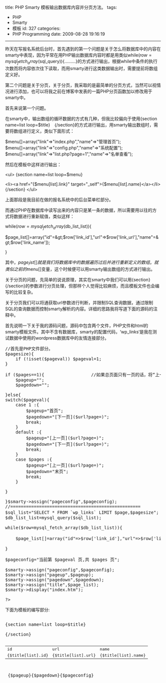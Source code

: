 title: PHP Smarty 模板输出数据库内容并分页方法。
tags:
  - PHP
  - Smarty
  - 模板
id: 327
categories:
  - PHP Programming
date: 2009-08-28 19:16:19
---

昨天在写报名系统后台时，首先遇到的第一个问题是关于怎么将数据库中的内容在smarty中表现，因为平常在用PHP输出数据库内容时都是用类似while($row=mysql_fetch_array($sql_query)){.........}的方式进行输出，根据while中条件的执行次数而将内容依次往下读取，而用smarty进行这类数据输出时，需要提前将数组定义好。

第二个问题是关于分页，关于分页，我采取的是最简单的分页方式，当然可以视情况进行添加，也可以将我之前在博客中发表的一篇PHP分页函数加以修改用于smarty中。

首先来说第一个问题。

在smarty中，输出数组的循环数据的方式有几种，但我比较偏向于使用{section name=list loop=$title}   ｛/section}的方式进行输出，用smarty输出数组时，需要将数组进行定义，类似下面形式：

$menu[]=array("link"=&gt;"index.php","name"=&gt;"管理首页");
$menu[]=array("link"=&gt;"config.php","name"=&gt;"系统配置");
$menu[]=array("link"=&gt;"list.php?page=1","name"=&gt;"名单查看");

然后在模板中这样进行输出：

&lt;ul&gt;
{section name=list loop=$menu}

&lt;li&gt;&lt;a href="{$menu[list].link}" target="_self"&gt;{$menu[list].name}&lt;/a&gt;&lt;/li&gt;
{/section}
&lt;/ul&gt;

上面那段是我目前在做的报名系统中的后台菜单栏部分。

而通过PHP在数据库中读写出来的内容只是某一条的数据，所以需要用以往的方式将数据进行重新赋值，类似这样：

while($row=mysql_fetch_array($db_list_list)){

$page_list[]=array("id"=&gt;$row['link_id'],"url"=&gt;$row['link_url'],"name"=&gt;$row['link_name']);

}

其中，$page_list[]就是我们将数据库中的数据遍历过后并进行重新定义的数组，就类似之前的$menu[]变量，这个时候便可以用smarty输出数组的方式进行输出。

关于分页的问题，先简单的说说原理，其实在smarty中我们可以用{section}{/section}的参数进行分页处理，但那样个人觉得比较麻烦，而且模板文件也会编写的比较复杂。

关于分页我们可以将通获取url参数进行判断，并限制SQL查询数据，通过限制SQL的查询数据而控制smarty解析的内容。详细的思路我将写道下面的源码的注释中。

首先说明一下关于我的源码问题，源码中包含两个文件，PHP文件和html的smarty模板文件。其中不含有数据库，smarty的配置代码，‘wp_links‘是我在测试数据中使用的wordpress数据库中的友情连接部分。

<pre lang="PHP" line="1" file="download.txt" colla="+">
//首先是PHP文件部分。
<?php

require("include.php");   //包含smarty配置部分
require 'conn.php';        //包含数据库配置部分

$pagesize=10;        //设置每页数据显示数量

$url=$_SERVER['REQUEST_URI'];
$url=parse_url($url);
$url=$url['path'];

$sql="SELECT * FROM `wp_links`";
$db_list=mysql_query($sql);

$num=mysql_num_rows($db_list);    //统计数据总数
$pages=$num/$pagesize;
$pages=ceil($pages);           //求出一共需要多少页进行显示

if ($_GET['page']){
	$pageval=$_GET['page'];
	$page=($pageval-1)*$pagesize;
	}
if($num>$pagesize){
	if (!isset($pageval)) $pageval=1;
}

if ($pages==1){                  //如果总页面只有一页的话，将“上一页”“下一页”的标签替换为空。
	$pageup="";
	$pagedown="";

}else{
switch($pageval){
	case 1 :{
		$pageup="首页";
		$pagedown="[下一页]($url?page=)";
		break;
	}
	default :{
		$pageup="[上一页]($url?page=)";
		$pagedown="[下一页]($url?page=)";
	    break;
	}
	case $pages :{
		$pageup="[上一页]($url?page=)";
		$pagedown="末页";
		break;
    }

}

}$smarty->assign("pageconfig",$pageconfig);
//==================================================
$sql_list="SELECT * FROM `wp_links` LIMIT $page,$pagesize";        //由此控制数据显示数量部分
$db_list_list=mysql_query($sql_list);

while($row=mysql_fetch_array($db_list_list)){

	$page_list[]=array("id"=>$row['link_id'],"url"=>$row['link_url'],"name"=>$row['link_name']);      //将数据库中查询内容重新赋值

}

$pageconfig="当前第 $pageval 页,共 $pages 页";

$smarty->assign("pageconfig",$pageconfig);
$smarty->assign("pageup",$pageup);
$smarty->assign("pagedown",$pagedown);
$smarty->assign("title",$page_list);
$smarty->display("index.htm");

?>
</pre>

下面为模板的编写部分:
<pre lang="HTML" line="1" file="download.txt" colla="+">
<table>
 <tr>
 <td>id</td>
 <td>url</td>
 <td>name</td>
 </tr>
{section name=list loop=$title}
 <tr>
 <td>{$title[list].id}</td>
 <td>{$title[list].url}</td>
 <td>{$title[list].name}</td>

 </tr>
{/section}
 </table>

 {$pageup}{$pagedown}{$pageconfig}
</pre>